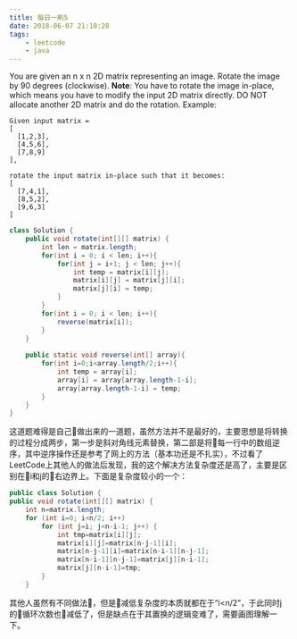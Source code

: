 ```yaml
---
title: 每日一刷5
date: 2018-06-07 21:10:28
tags:
    - leetcode
    - java
---
```

You are given an n x n 2D matrix representing an image.
Rotate the image by 90 degrees (clockwise).
**Note**:
You have to rotate the image in-place, which means you have to modify the input 2D matrix directly. DO NOT allocate another 2D matrix and do the rotation.
Example:
```
Given input matrix = 
[
  [1,2,3],
  [4,5,6],
  [7,8,9]
],

rotate the input matrix in-place such that it becomes:
[
  [7,4,1],
  [8,5,2],
  [9,6,3]
]
```
```java
class Solution {
    public void rotate(int[][] matrix) {
        int len = matrix.length;
        for(int i = 0; i < len; i++){
            for(int j = i+1; j < len; j++){
                int temp = matrix[i][j];
                matrix[i][j] = matrix[j][i];
                matrix[j][i] = temp;
            }             
        }
        for(int i = 0; i < len; i++){
            reverse(matrix[i]);
        }
    }
    
    public static void reverse(int[] array){  
        for(int i=0;i<array.length/2;i++){  
            int temp = array[i];  
            array[i] = array[array.length-1-i];  
            array[array.length-1-i] = temp;  
        }  
    }
}
```
这道题难得是自己做出来的一道题，虽然方法并不是最好的，主要思想是将转换的过程分成两步，第一步是斜对角线元素替换，第二部是将每一行中的数组逆序，其中逆序操作还是参考了网上的方法（基本功还是不扎实），不过看了LeetCode上其他人的做法后发现，我的这个解决方法复杂度还是高了，主要是区别在i和j的右边界上。下面是复杂度较小的一个：
```java
public class Solution {
public void rotate(int[][] matrix) {
    int n=matrix.length;
    for (int i=0; i<n/2; i++) 
        for (int j=i; j<n-i-1; j++) {
            int tmp=matrix[i][j];
            matrix[i][j]=matrix[n-j-1][i];
            matrix[n-j-1][i]=matrix[n-i-1][n-j-1];
            matrix[n-i-1][n-j-1]=matrix[j][n-i-1];
            matrix[j][n-i-1]=tmp;
        }
    }
```
其他人虽然有不同做法，但是减低复杂度的本质就都在于“i<n/2”，于此同时j的循环次数也减低了，但是缺点在于其置换的逻辑变难了，需要画图理解一下。